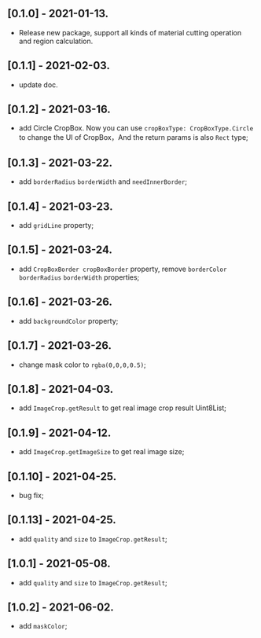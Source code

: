 ## [0.1.0] - 2021-01-13.

* Release new package, support all kinds of material cutting operation and region calculation.

## [0.1.1] - 2021-02-03.

* update doc.

## [0.1.2] - 2021-03-16.

* add Circle CropBox. Now you can use `cropBoxType: CropBoxType.Circle` to change the UI of CropBox，And the return params is also `Rect` type;

## [0.1.3] - 2021-03-22.

* add `borderRadius` `borderWidth` and `needInnerBorder`;

## [0.1.4] - 2021-03-23.

* add `gridLine` property;

## [0.1.5] - 2021-03-24.

* add `CropBoxBorder cropBoxBorder` property, remove `borderColor` `borderRadius` `borderWidth` properties;

## [0.1.6] - 2021-03-26.

* add `backgroundColor` property;

## [0.1.7] - 2021-03-26.

* change mask color to `rgba(0,0,0,0.5)`;

## [0.1.8] - 2021-04-03.

* add `ImageCrop.getResult` to get real image crop result Uint8List;

## [0.1.9] - 2021-04-12.

* add `ImageCrop.getImageSize` to get real image size;

## [0.1.10] - 2021-04-25.

* bug fix;

## [0.1.13] - 2021-04-25.

* add `quality` and `size` to `ImageCrop.getResult`;

## [1.0.1] - 2021-05-08.

* add `quality` and `size` to `ImageCrop.getResult`;

## [1.0.2] - 2021-06-02.

* add `maskColor`;